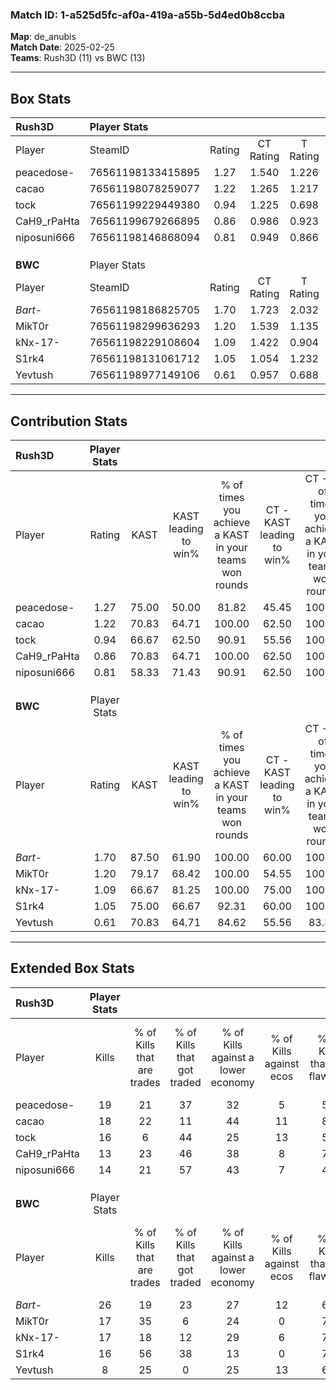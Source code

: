 ### Match ID: 1-a525d5fc-af0a-419a-a55b-5d4ed0b8ccba  
**Map**: de_anubis  
**Match Date**: 2025-02-25  
**Teams**: Rush3D (11) vs BWC (13)  

---  

## Box Stats  

| **Rush3D**  | Player Stats      |        |           |          |       |       |       |         |        |      |     |
| :- | :- | :-: | :-: | :-: | :-: | :-: | :-: | :-: | :-: | :-: | :-: |
| Player      | SteamID           | Rating | CT Rating | T Rating | KAST  |  ADR  | Kills | Assists | Deaths | K/D  | HS% |
| peacedose-  | 76561198133415895 |  1.27  |   1.540   |  1.226   | 75.00 | 94.5  |  19   |    7    |   16   | 1.19 | 47  |
| cacao       | 76561198078259077 |  1.22  |   1.265   |  1.217   | 70.83 | 76.8  |  18   |    3    |   12   | 1.50 | 22  |
| tock        | 76561199229449380 |  0.94  |   1.225   |  0.698   | 66.67 | 64.5  |  16   |    2    |   18   | 0.89 | 68  |
| CaH9_rPaHta | 76561199679266895 |  0.86  |   0.986   |  0.923   | 70.83 | 63.3  |  13   |    3    |   18   | 0.72 | 53  |
| niposuni666 | 76561198146868094 |  0.81  |   0.949   |  0.866   | 58.33 | 73.0  |  14   |    7    |   20   | 0.70 | 64  |
|             |                   |        |           |          |       |       |       |         |        |      |     |
|             |                   |        |           |          |       |       |       |         |        |      |     |
|             |                   |        |           |          |       |       |       |         |        |      |     |
| **BWC**     | Player Stats      |        |           |          |       |       |       |         |        |      |     |
| Player      | SteamID           | Rating | CT Rating | T Rating | KAST  |  ADR  | Kills | Assists | Deaths | K/D  | HS% |
| _Bart-_     | 76561198186825705 |  1.70  |   1.723   |  2.032   | 87.50 | 120.3 |  26   |    7    |   16   | 1.63 | 50  |
| MikT0r      | 76561198299636293 |  1.20  |   1.539   |  1.135   | 79.17 | 78.3  |  17   |    8    |   15   | 1.13 | 47  |
| kNx-17-     | 76561198229108604 |  1.09  |   1.422   |  0.904   | 66.67 | 68.3  |  17   |    5    |   14   | 1.21 | 41  |
| S1rk4       | 76561198131061712 |  1.05  |   1.054   |  1.232   | 75.00 | 63.6  |  16   |    5    |   16   | 1.00 | 43  |
| Yevtush     | 76561198977149106 |  0.61  |   0.957   |  0.688   | 70.83 | 45.8  |   8   |    5    |   19   | 0.42 | 50  |
---  

## Contribution Stats  

| **Rush3D**  | Player Stats |       |                      |                                                        |                           |                                                             |                          |                                                            |
| :- | :-: | :-: | :-: | :-: | :-: | :-: | :-: | :-: |
| Player      |    Rating    | KAST  | KAST leading to win% | % of times you achieve a KAST in your teams won rounds | CT - KAST leading to win% | CT - % of times you achieve a KAST in your teams won rounds | T - KAST leading to win% | T - % of times you achieve a KAST in your teams won rounds |
| peacedose-  |     1.27     | 75.00 |        50.00         |                         81.82                          |           45.45           |                           100.00                            |          57.14           |                           66.67                            |
| cacao       |     1.22     | 70.83 |        64.71         |                         100.00                         |           62.50           |                           100.00                            |          66.67           |                           100.00                           |
| tock        |     0.94     | 66.67 |        62.50         |                         90.91                          |           55.56           |                           100.00                            |          71.43           |                           83.33                            |
| CaH9_rPaHta |     0.86     | 70.83 |        64.71         |                         100.00                         |           62.50           |                           100.00                            |          66.67           |                           100.00                           |
| niposuni666 |     0.81     | 58.33 |        71.43         |                         90.91                          |           62.50           |                           100.00                            |          83.33           |                           83.33                            |
|             |              |       |                      |                                                        |                           |                                                             |                          |                                                            |
|             |              |       |                      |                                                        |                           |                                                             |                          |                                                            |
|             |              |       |                      |                                                        |                           |                                                             |                          |                                                            |
| **BWC**     | Player Stats |       |                      |                                                        |                           |                                                             |                          |                                                            |
| Player      |    Rating    | KAST  | KAST leading to win% | % of times you achieve a KAST in your teams won rounds | CT - KAST leading to win% | CT - % of times you achieve a KAST in your teams won rounds | T - KAST leading to win% | T - % of times you achieve a KAST in your teams won rounds |
| _Bart-_     |     1.70     | 87.50 |        61.90         |                         100.00                         |           60.00           |                           100.00                            |          63.64           |                           100.00                           |
| MikT0r      |     1.20     | 79.17 |        68.42         |                         100.00                         |           54.55           |                           100.00                            |          87.50           |                           100.00                           |
| kNx-17-     |     1.09     | 66.67 |        81.25         |                         100.00                         |           75.00           |                           100.00                            |          87.50           |                           100.00                           |
| S1rk4       |     1.05     | 75.00 |        66.67         |                         92.31                          |           60.00           |                           100.00                            |          75.00           |                           85.71                            |
| Yevtush     |     0.61     | 70.83 |        64.71         |                         84.62                          |           55.56           |                            83.33                            |          75.00           |                           85.71                            |
---  

## Extended Box Stats  

| **Rush3D**  | Player Stats |                            |                            |                                    |                         |                              |                                 |        |                             |                                     |                          |                               |                            |
| :- | :-: | :-: | :-: | :-: | :-: | :-: | :-: | :-: | :-: | :-: | :-: | :-: | :-: |
| Player      |    Kills     | % of Kills that are trades | % of Kills that got traded | % of Kills against a lower economy | % of Kills against ecos | % of Kills that are flawless | % of Kills that are close duels | Deaths | % of Deaths that get traded | % of Deaths against a lower economy | % of Deaths against ecos | % of Deaths that are flawless | % of Deaths that are close |
| peacedose-  |      19      |             21             |             37             |                 32                 |            5            |              58              |                0                |   16   |             31              |                 13                  |            6             |              63               |             0              |
| cacao       |      18      |             22             |             11             |                 44                 |           11            |              83              |                6                |   12   |              8              |                  0                  |            0             |              75               |             8              |
| tock        |      16      |             6              |             44             |                 25                 |           13            |              50              |               13                |   18   |              6              |                 22                  |            6             |              67               |             11             |
| CaH9_rPaHta |      13      |             23             |             46             |                 38                 |            8            |              77              |                8                |   18   |             22              |                 17                  |            6             |              67               |             0              |
| niposuni666 |      14      |             21             |             57             |                 43                 |            7            |              43              |                0                |   20   |             20              |                 20                  |            0             |              75               |             5              |
|             |              |                            |                            |                                    |                         |                              |                                 |        |                             |                                     |                          |                               |                            |
|             |              |                            |                            |                                    |                         |                              |                                 |        |                             |                                     |                          |                               |                            |
|             |              |                            |                            |                                    |                         |                              |                                 |        |                             |                                     |                          |                               |                            |
| **BWC**     | Player Stats |                            |                            |                                    |                         |                              |                                 |        |                             |                                     |                          |                               |                            |
| Player      |    Kills     | % of Kills that are trades | % of Kills that got traded | % of Kills against a lower economy | % of Kills against ecos | % of Kills that are flawless | % of Kills that are close duels | Deaths | % of Deaths that get traded | % of Deaths against a lower economy | % of Deaths against ecos | % of Deaths that are flawless | % of Deaths that are close |
| _Bart-_     |      26      |             19             |             23             |                 27                 |           12            |              62              |                8                |   16   |             50              |                  0                  |            0             |              50               |             6              |
| MikT0r      |      17      |             35             |             6              |                 24                 |            0            |              76              |                0                |   15   |             40              |                  7                  |            0             |              67               |             7              |
| kNx-17-     |      17      |             18             |             12             |                 29                 |            6            |              71              |               12                |   14   |             21              |                  0                  |            0             |              64               |             0              |
| S1rk4       |      16      |             56             |             38             |                 13                 |            0            |              75              |                0                |   16   |             25              |                  0                  |            0             |              75               |             0              |
| Yevtush     |      8       |             25             |             0              |                 25                 |           13            |              63              |                0                |   19   |             47              |                  5                  |            0             |              58               |             11             |
